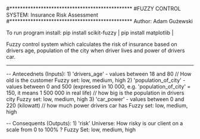 
#***********************************************
#FUZZY CONTROL SYSTEM: Insurance Risk Assessment
#***********************************************
Author: Adam Gużewski

To run program install:
pip install scikit-fuzzy |
pip install matplotlib |

Fuzzy control system which calculates the risk of insurance based on drivers age, population of the city
when driver lives and power of drivers car.

**********************************************

-- Antecednets (Inputs):
    1) 'drivers_age' - values between 18 and 80 // How old is the customer
        Fuzzy set: low, medium, high
    2)  'population_of_city' - values between 0 and 500 (expressed in 10 000, e.g. 'population_of_city' = 150, it means
        1 500 000 in real life) // how big is the population in drivers city
        Fuzzy set: low, medium, high
    3)  'car_power' - values between 0 and 220 (kilowatt) // how much power drivers car has
        Fuzzy set: low, medium, high

-- Consequents (Outputs):
    1) 'risk'
    Universe: How risky is our client on a scale from 0 to 100% ?
    Fuzzy Set: low, medium, high